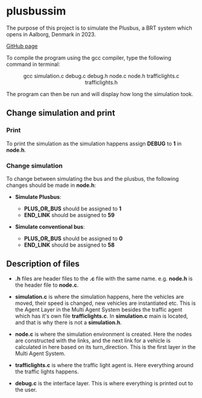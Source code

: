 # plusbussim
<!-- Link to github page: https://github.com/P1-A408b-AAU2020/plusbussim with a better README file-->

The purpose of this project is to simulate the Plusbus, a BRT system which opens in Aalborg, Denmark in 2023.

<a href= "https://github.com/P1-A408b-AAU2020/plusbussim">
GitHub page
</a>

To compile the program using the gcc compiler, type the following command in terminal:
<p align = "center">
gcc simulation.c debug.c debug.h node.c node.h trafficlights.c trafficlights.h
</p>
The program can then be run and will display how long the simulation took.

## Change simulation and print
### Print
To print the simulation as the simulation happens assign **DEBUG** to **1** in **node.h**.

### Change simulation
To change between simulating the bus and the plusbus, the following changes should be made in **node.h**:


- **Simulate Plusbus**: 
     - **PLUS_OR_BUS** should be assigned to **1**
     - **END_LINK** should be assigned to **59**

- **Simulate conventional bus**:
     - **PLUS_OR_BUS** should be assigned to **0**
     - **END_LINK** should be assigned to **58**
  



## Description of files

- **.h** files are header files to the **.c** file with the same name. e.g. **node.h** is the header file to **node.c**.

- **simulation.c** is where the simulation happens, here the vehicles are moved, their speed is changed, new vehicles are instantiated etc. This is the Agent Layer in the Multi Agent System besides the traffic agent which has it's own file **trafficlights.c**. In **simulation.c** main is located, and that is why there is not a **simulation.h**.

- **node.c** is where the simulation environment is created. Here the nodes are constructed with the links, and the next link for a vehicle is calculated in here based on its turn_direction. This is the first layer in the Multi Agent System.

- **trafficlights.c** is where the traffic light agent is. Here everything around the traffic lights happens.

- **debug.c** is the interface layer. This is where everything is printed out to the user.






